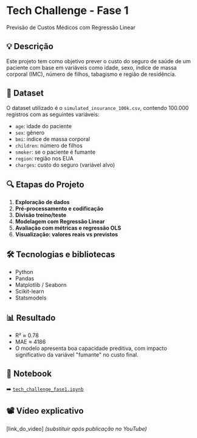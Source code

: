 # Tech Challenge - Fase 1
Previsão de Custos Médicos com Regressão Linear

## 💡 Descrição
Este projeto tem como objetivo prever o custo do seguro de saúde de um paciente com base em variáveis como idade, sexo, índice de massa corporal (IMC), número de filhos, tabagismo e região de residência.

## 📁 Dataset
O dataset utilizado é o `simulated_insurance_100k.csv`, contendo 100.000 registros com as seguintes variáveis:
- `age`: idade do paciente
- `sex`: gênero
- `bmi`: índice de massa corporal
- `children`: número de filhos
- `smoker`: se o paciente é fumante
- `region`: região nos EUA
- `charges`: custo do seguro (variável alvo)

## 🔍 Etapas do Projeto
1. **Exploração de dados**
2. **Pré-processamento e codificação**
3. **Divisão treino/teste**
4. **Modelagem com Regressão Linear**
5. **Avaliação com métricas e regressão OLS**
6. **Visualização: valores reais vs previstos**

## 🛠️ Tecnologias e bibliotecas
- Python
- Pandas
- Matplotlib / Seaborn
- Scikit-learn
- Statsmodels

## 📊 Resultado
- R² ≈ 0.78
- MAE ≈ 4186
- O modelo apresenta boa capacidade preditiva, com impacto significativo da variável "fumante" no custo final.

## 📓 Notebook
➡️ [`tech_challenge_fase1.ipynb`](./tech_challenge_fase1.ipynb)

## 📽️ Vídeo explicativo
[link_do_video] *(substituir após publicação no YouTube)*
